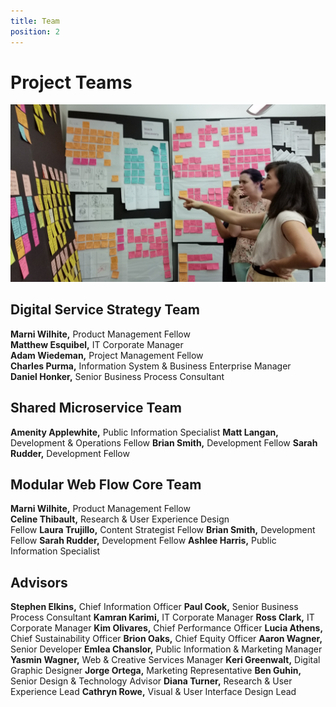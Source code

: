 ```yaml
---
title: Team
position: 2
---
```


# Project Teams

![image of Team Synthesizing Learnings](/uploads/Digital%20Service%20Synthesis.jpg)

## Digital Service Strategy Team

**Marni Wilhite,** Product Management Fellow <br>
**Matthew Esquibel,** IT Corporate Manager <br>
**Adam Wiedeman,** Project Management Fellow <br>
**Charles Purma,** Information System & Business Enterprise Manager <br>
**Daniel Honker,** Senior Business Process Consultant <br>

## Shared Microservice Team

**Amenity Applewhite,** Public Information Specialist
**Matt Langan,** Development & Operations Fellow
**Brian Smith,** Development Fellow
**Sarah Rudder,** Development Fellow

## Modular Web Flow Core Team

**Marni Wilhite,** Product Management Fellow <br>
**Celine Thibault,** Research & User Experience Design <br>Fellow
**Laura Trujillo,** Content Strategist Fellow
**Brian Smith,** Development Fellow
**Sarah Rudder,** Development Fellow
**Ashlee Harris,** Public Information Specialist

## Advisors

**Stephen Elkins,** Chief Information Officer
**Paul Cook,** Senior Business Process Consultant
**Kamran Karimi,** IT Corporate Manager
**Ross Clark,** IT Corporate Manager
**Kim Olivares,** Chief Performance Officer
**Lucia Athens,** Chief Sustainability Officer
**Brion Oaks,** Chief Equity Officer
**Aaron Wagner,** Senior Developer
**Emlea Chanslor,** Public Information & Marketing Manager
**Yasmin Wagner,** Web & Creative Services Manager
**Keri Greenwalt,** Digital Graphic Designer
**Jorge Ortega,** Marketing Representative
**Ben Guhin,** Senior Design & Technology Advisor
**Diana Turner,** Research & User Experience Lead
**Cathryn Rowe,** Visual & User Interface Design Lead